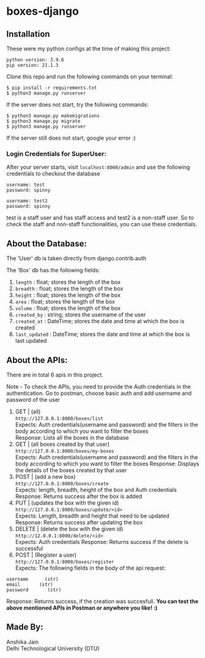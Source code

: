 # boxes-django

## Installation
These were my python configs at the time of making this project:
```
python version: 3.9.6
pip version: 21.1.3
```
Clone this repo and run the following commands on your terminal:
```
$ pip install -r requirements.txt
$ python3 manage.py runserver
```
If the server does not start, try the following commands:
```
$ python3 manage.py makemigrations
$ python3 manage.py migrate
$ python3 manage.py runserver
```

If the server still does not start, google your error :)

### Login Credentials for SuperUser:
After your server starts, visit ```localhost:8000/admin``` and use the following credentials to checkout the database
```
username: test
password: spinny
```

```
username: test2
password: spinny
```

test is a staff user and has staff access and test2 is a non-staff user. So to check the staff and non-staff functionalities, you can use these credentials.

## About the Database:

The 'User' db is taken directly from django.contrib.auth

The 'Box' db has the following fields:
1. ```length```    : float; stores the length of the box
2. ```breadth```   : float; stores the length of the box
3. ```height```   : float; stores the length of the box
4. ```area```  : float; stores the length of the box
5. ```volume```   : float; stores the length of the box
6. ```created_by``` : string; stores the username of the user
7. ```created_at``` : DateTime; stores the date and time at which the box is created
8. ```last_updated``` : DateTime; stores the date and time at which the box is last updated

## About the APIs:
There are in total 6 apis in this project.

Note - To check the APIs, you need to provide the Auth credentials in the authentication. Go to postman, choose basic auth and add username and password of the user

1. GET | (all)<br />
   ```http://127.0.0.1:8000/boxes/list```<br />
Expects: Auth credentials(username and password) and the filters in the body according to which you want to filter the boxes<br />
Response: Lists all the boxes in the database<br />
2. GET | (all boxes created by that user)<br />
```http://127.0.0.1:8000/boxes/my-boxes```<br />
Expects: Auth credentials(username and password) and the filters in the body according to which you want to filter the boxes
Response: Displays the details of the boxes created by that user
3. POST | (add a new box)<br />
```http://127.0.0.1:8000/boxes/create```<br />
Expects: length, breadth, height of the box and Auth credentials<br />
Response: Returns success after the box is added
4. PUT | (updates the box with the given id)<br />
```http://127.0.0.1:8000/boxes/update/<id>```<br />
Expects: Length, breadth and height that need to be updated<br />
Response: Returns success after updating the box
5. DELETE | (delete the box with the given id)<br />
```http://12.0.0.1:8000/delete/<id>```<br />
Expects: Auth credentials
Response: Returns success if the delete is successful
7. POST | (Register a user)<br />
```http://127.0.0.1:8000/boxes/register```<br />
Expects: The following fields in the body of the api request:
```
username      (str)
email       (str)
password       (str)
```
Response: Returns success, if the creation was succesfull. 
<b>You can test the above mentioned APIs in Postman or anywhere you like! :) </b>


## Made By: 
Anshika Jain<br />
Delhi Technological University (DTU)<br />
